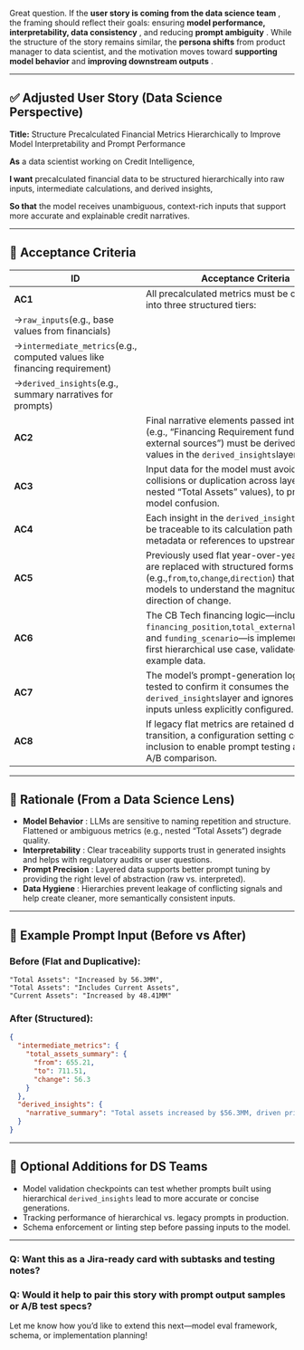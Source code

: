 
Great question. If the  **user story is coming from the data science team** , the framing should reflect their goals: ensuring  **model performance, interpretability, data consistency** , and reducing  **prompt ambiguity** . While the structure of the story remains similar, the **persona shifts** from product manager to data scientist, and the motivation moves toward **supporting model behavior** and  **improving downstream outputs** .

---

## ✅ **Adjusted User Story (Data Science Perspective)**

**Title:** Structure Precalculated Financial Metrics Hierarchically to Improve Model Interpretability and Prompt Performance

**As** a data scientist working on Credit Intelligence,

**I want** precalculated financial data to be structured hierarchically into raw inputs, intermediate calculations, and derived insights,

**So that** the model receives unambiguous, context-rich inputs that support more accurate and explainable credit narratives.

---

## 🎯 **Acceptance Criteria**

| **ID**                                                                 | **Acceptance Criteria**                                                                                                                                                                            |
| ---------------------------------------------------------------------------- | -------------------------------------------------------------------------------------------------------------------------------------------------------------------------------------------------------- |
| **AC1**                                                                | All precalculated metrics must be organized into three structured tiers:                                                                                                                                 |
| →`raw_inputs`(e.g., base values from financials)                          |                                                                                                                                                                                                          |
| →`intermediate_metrics`(e.g., computed values like financing requirement) |                                                                                                                                                                                                          |
| →`derived_insights`(e.g., summary narratives for prompts)                 |                                                                                                                                                                                                          |
| **AC2**                                                                | Final narrative elements passed into the model (e.g., “Financing Requirement funded by external sources”) must be derived only from values in the `derived_insights`layer.                           |
| **AC3**                                                                | Input data for the model must avoid naming collisions or duplication across layers (e.g., nested “Total Assets” values), to prevent model confusion.                                                   |
| **AC4**                                                                | Each insight in the `derived_insights`layer must be traceable to its calculation path via metadata or references to upstream values.                                                                   |
| **AC5**                                                                | Previously used flat year-over-year metrics are replaced with structured forms (e.g.,`from`,`to`,`change`,`direction`) that allow models to understand the magnitude and direction of change.    |
| **AC6**                                                                | The CB Tech financing logic—including `financing_position`,`total_external_financing`, and `funding_scenario`—is implemented as the first hierarchical use case, validated against example data. |
| **AC7**                                                                | The model’s prompt-generation logic must be tested to confirm it consumes the `derived_insights`layer and ignores lower-level inputs unless explicitly configured.                                    |
| **AC8**                                                                | If legacy flat metrics are retained during transition, a configuration setting controls their inclusion to enable prompt testing and model A/B comparison.                                               |

---

## 🧠 Rationale (From a Data Science Lens)

* **Model Behavior** : LLMs are sensitive to naming repetition and structure. Flattened or ambiguous metrics (e.g., nested “Total Assets”) degrade quality.
* **Interpretability** : Clear traceability supports trust in generated insights and helps with regulatory audits or user questions.
* **Prompt Precision** : Layered data supports better prompt tuning by providing the right level of abstraction (raw vs. interpreted).
* **Data Hygiene** : Hierarchies prevent leakage of conflicting signals and help create cleaner, more semantically consistent inputs.

---

## 🧪 Example Prompt Input (Before vs After)

### **Before (Flat and Duplicative):**

```
"Total Assets": "Increased by 56.3MM",
"Total Assets": "Includes Current Assets",
"Current Assets": "Increased by 48.41MM"
```

### **After (Structured):**

```json
{
  "intermediate_metrics": {
    "total_assets_summary": {
      "from": 655.21,
      "to": 711.51,
      "change": 56.3
    }
  },
  "derived_insights": {
    "narrative_summary": "Total assets increased by $56.3MM, driven primarily by a $48.41MM rise in current assets."
  }
}
```

---

## 🔁 Optional Additions for DS Teams

* Model validation checkpoints can test whether prompts built using hierarchical `derived_insights` lead to more accurate or concise generations.
* Tracking performance of hierarchical vs. legacy prompts in production.
* Schema enforcement or linting step before passing inputs to the model.

---

### Q: Want this as a Jira-ready card with subtasks and testing notes?

### Q: Would it help to pair this story with prompt output samples or A/B test specs?

Let me know how you’d like to extend this next—model eval framework, schema, or implementation planning!
